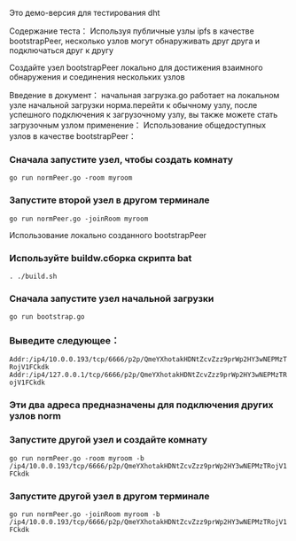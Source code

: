 Это демо-версия для тестирования dht

Содержание теста：
Используя публичные узлы ipfs в качестве bootstrapPeer, несколько узлов могут обнаруживать друг друга и подключаться друг к другу

Создайте узел bootstrapPeer локально для достижения взаимного обнаружения и соединения нескольких узлов

Введение в документ：
начальная загрузка.go работает на локальном узле начальной загрузки
норма.перейти к обычному узлу, после успешного подключения к загрузочному узлу, вы также можете стать загрузочным узлом
применение：
Использование общедоступных узлов в качестве bootstrapPeer：

### Сначала запустите узел, чтобы создать комнату

``
go run normPeer.go -room myroom
``

### Запустите второй узел в другом терминале

``
go run normPeer.go -joinRoom myroom
``



Использование локально созданного bootstrapPeer

### Используйте buildw.сборка скрипта bat
 ``
. ./build.sh 
``



### Сначала запустите узел начальной загрузки
``
go run bootstrap.go
``
### Выведите следующее：
``
Addr:/ip4/10.0.0.193/tcp/6666/p2p/QmeYXhotakHDNtZcvZzz9prWp2HY3wNEPMzTRojV1FCkdk
``
``
Addr:/ip4/127.0.0.1/tcp/6666/p2p/QmeYXhotakHDNtZcvZzz9prWp2HY3wNEPMzTRojV1FCkdk
``
### Эти два адреса предназначены для подключения других узлов norm


### Запустите другой узел и создайте комнату

``
go run normPeer.go -room myroom -b /ip4/10.0.0.193/tcp/6666/p2p/QmeYXhotakHDNtZcvZzz9prWp2HY3wNEPMzTRojV1FCkdk
``

### Запустите другой узел в другом терминале

``
go run normPeer.go -joinRoom myroom -b /ip4/10.0.0.193/tcp/6666/p2p/QmeYXhotakHDNtZcvZzz9prWp2HY3wNEPMzTRojV1FCkdk
``
